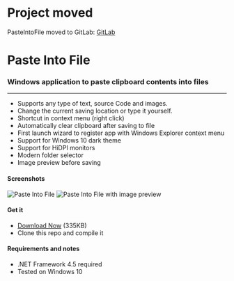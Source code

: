# Project moved
PasteIntoFile moved to GitLab: [GitLab](https://gitlab.com/fsorge/PasteIntoFile)

Paste Into File
===========

### Windows application to paste clipboard contents into files

----------------

+ Supports any type of text, source Code and images.
+ Change the current saving location or type it yourself.
+ Shortcut in context menu (right click)
+ Automatically clear clipboard after saving to file
+ First launch wizard to register app with Windows Explorer context menu
+ Support for Windows 10 dark theme
+ Support for HiDPI monitors
+ Modern folder selector
+ Image preview before saving

#### Screenshots
![Paste Into File](https://raw.githubusercontent.com/sorge13248/PasteIntoFile/master/screenshot.png)
![Paste Into File with image preview](https://raw.githubusercontent.com/sorge13248/PasteIntoFile/master/screenshot-2.png)

#### Get it
+ [Download Now](http://archive.francescosorge.com/paste-into-file) (335KB)
+ Clone this repo and compile it

#### Requirements and notes
+ .NET Framework 4.5 required
+ Tested on Windows 10
